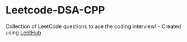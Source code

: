# Leetcode-DSA-CPP
Collection of LeetCode questions to ace the coding interview! - Created using [LeetHub](https://github.com/QasimWani/LeetHub)

